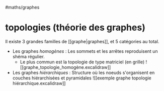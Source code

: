 #maths/graphes 
# topologies (théorie des graphes)
Il existe 3 grandes familles de [[graphe|graphes]], et 5 catégories au total.

 - Les graphes _homogènes_ : Les sommets et les arrêtes reproduisent un shéma régulier.
     - Le plus commun est la topologie de type matriciel (en grille) ![[graphe_topologie_homogène.excalidraw]] 
 - Les graphes _hiérarchiques_ : Structure où les noeuds s'organisent en couches hiérarchisées et pyramidales ![[exemple graphe topologie hiérarchique.excalidraw]]

